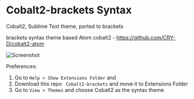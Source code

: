 # Cobalt2-brackets Syntax

Cobalt2, Sublime Text theme, ported to brackets

brackets syntax theme based Atom cobalt2 - <https://github.com/CRY-D/cobalt2-atom>
 

![Screenshot]( )

Preferences:

1. Go to `Help > Show Extensions Folder` and 
2. Download this repo ` Cobalt2-brackets` and move it to Extensions Folder
3. Go to `View > Themes` and choose Cobalt2 as the syntax theme
